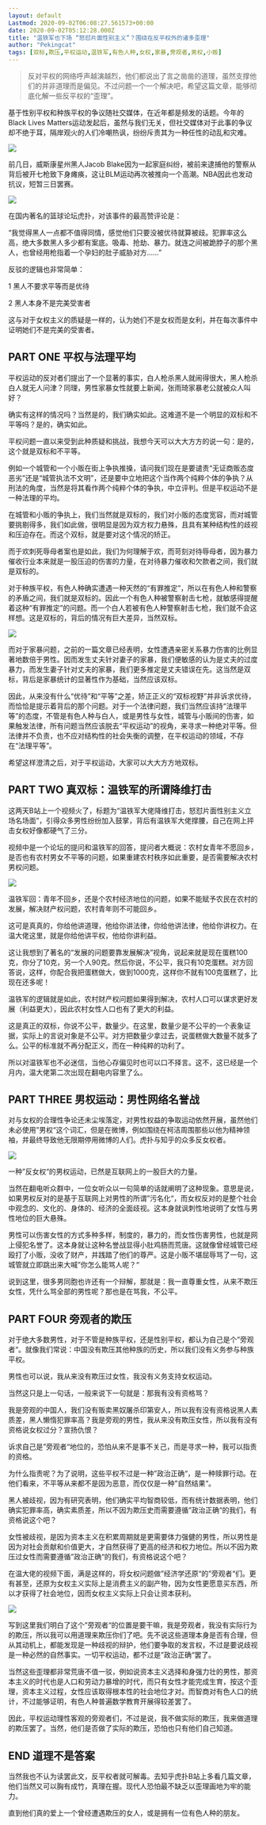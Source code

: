 ```yaml
---
layout: default
Lastmod: 2020-09-02T06:08:27.561573+00:00
date: 2020-09-02T05:12:28.000Z
title: "温铁军也下场 “怒怼片面性别主义”？围绕在反平权外的诸多歪理"
author: "Pekingcat"
tags: [双标,欺压,平权运动,温铁军,有色人种,女权,家暴,旁观者,男权,小贩]
---
```


> 反对平权的网络呼声越演越烈，他们都说出了言之凿凿的道理，虽然支撑他们的并非道理而是偏见。不过问题一个一个解决吧，希望这篇文章，能够彻底化解一些反平权的“歪理”。

基于性别平权和种族平权的争议随社交媒体，在近年都是频发的话题。今年的Black Lives Matters运动发起后，虽然与我们无关，但社交媒体对于此事的争议却不绝于耳，隔岸观火的人们冷嘲热讽，纷纷斥责其为一种任性的动乱和灾难。

![](https://images.weserv.nl/?url=https%3A//img3.doubanio.com/view/note/l/public/p75715151.webp)

前几日，威斯康星州黑人Jacob Blake因为一起家庭纠纷，被前来逮捕他的警察从背后被开七枪致下身瘫痪，这让BLM运动再次被推向一个高潮。NBA因此也发动抗议，短暂三日罢赛。

![](https://images.weserv.nl/?url=https%3A//img2.doubanio.com/view/note/l/public/p75715153.webp)

在国内著名的篮球论坛虎扑，对该事件的最高赞评论是：

“我觉得黑人一点都不值得同情，感觉他们只要没被优待就算被歧。犯罪率这么高，绝大多数黑人多少都有案底。吸毒、抢劫、暴力。就连之间被跪脖子的那个黑人，也曾经用枪指着一个孕妇的肚子威胁对方……”

反驳的逻辑也非常简单：

1 黑人不要求平等而是优待

2 黑人本身不是完美受害者

这与对于女权主义的质疑是一样的，认为她们不是女权而是女利，并在每次事件中证明她们不是完美的受害者。

PART ONE 平权与法理平均
----------------

平权运动的反对者们提出了一个显著的事实，白人枪杀黑人就闹得很大，黑人枪杀白人就无人问津？同理，男性家暴女性就要上新闻，张雨琦家暴老公就被众人叫好？

确实有这样的情况吗？当然是的，我们确实如此。这难道不是一个明显的双标和不平等吗？是的，确实如此。

平权问题一直以来受到此种质疑和挑战，我想今天可以大大方方的说一句：是的，这个就是双标和不平等。

例如一个城管和一个小贩在街上争执推搡，请问我们现在是要谴责“无证商贩态度恶劣”还是“城管执法不文明”，还是要中立地把这个当作两个纯粹个体的争执？从刑法的角度，当然是将其看作两个纯粹个体的争执，中立评判。但是平权运动不是一种法理的平均。

在城管和小贩的争执上，我们当然就是双标的，我们对小贩的态度宽容，而对城管要挑剔得多，我们如此做，很明显是因为双方权力悬殊，且具有某种结构性的歧视和压迫存在。而这个双标，就是要对这个情况的矫正。

而于欢刺死辱母者案也是如此，我们为何理解于欢，而苛刻对待辱母者，因为暴力催收行业本来就是一股压迫的伤害的力量，在对待暴力催收和欠款者之间，我们就是双标的。

对于种族平权，有色人种确实遭遇一种天然的“有罪推定”，所以在有色人种和警察的矛盾之间，我们就是双标的。因此一个有色人种被警察射击七枪，就敏感得提醒着这种“有罪推定”的问题。而一个白人若被有色人种警察射击七枪，我们就不会这样想。这是双标的，背后的情况有巨大差异，当然双标。

![](https://images.weserv.nl/?url=https%3A//img9.doubanio.com/view/note/l/public/p75715156.webp)

而对于家暴问题，之前的一篇文章已经表明，女性遭遇亲密关系暴力伤害的比例显著地数倍于男性。因而发生丈夫针对妻子的家暴，我们便敏感的认为是丈夫的过度暴力，而发生妻子针对丈夫的家暴，我们更多推定是丈夫错误在先。这当然是双标，背后是家暴统计的显著性作为基础，当然应该双标。

因此，从来没有什么“优待”和“平等”之差，矫正正义的“双标视野”并非诉求优待，而恰恰是提示着背后的那个问题。对于一个法律问题，我们当然应该持“法理平等”的态度，不管是有色人种与白人，或是男性与女性，城管与小贩间的伤害，如果触发法律，所有问题当然应该脱去“平权运动”的视角，来寻求一种绝对平等。但法律并不负责，也不应对结构性的社会失衡的调整，在平权运动的领域，不存在“法理平等”。

希望这样澄清之后，对于平权运动，大家可以大大方方地双标。

PART TWO 真双标：温铁军的所谓降维打击
-----------------------

这两天B站上一个视频火了，标题为“温铁军大佬降维打击，怒怼片面性别主义立场名场面”，引得众多男性纷纷加入鼓掌，背后有温铁军大佬撑腰，自己在网上抨击女权好像都硬气了三分。

视频中是一个论坛的提问和温铁军的回答，提问者大概说：农村女青年不愿回乡，是否也有农村男女不平等的问题，如果重建农村秩序如此重要，是否需要解决农村男权问题。

![](https://images.weserv.nl/?url=https%3A//img9.doubanio.com/view/note/l/public/p75715166.webp)

温铁军回：青年不回乡，还是个农村经济地位的问题，如果不能赋予农民在农村的发展，解决财产权问题，农村青年则不可能回乡。

这可是真真的，你给他讲道理，他给你讲法律，你给他讲法律，他给你讲权力。在温大佬这里，就是你给他讲平权，他给你讲利益。

这让我想到了著名的“发展的问题要靠发展解决”视角，说起来就是现在蛋糕100克，你分了10克，另一个人90克。然后你说，不公平，我只有10克蛋糕。对方回答说，这样，你配合我把蛋糕做大，做到1000克，这样你不就有100克蛋糕了，比现在还多呢！

温铁军的逻辑就是如此，农村财产权问题如果得到解决，农村人口可以谋求更好发展（利益更大），因此农村女性人口也有了更大的利益。

这是真正的双标，你说不公平，数量少。在这里，数量少是不公平的一个表象证据，实际上的言说对象是不公平。对方把数量少拿过去，说蛋糕做大数量不就多了么。公平的标准就不再分配正义，而在一种纯粹的功利了。

所以对温铁军也不必迷信，当他心存偏见时也可以口不择言。这不，这已经是一个月内，温大佬第二次出现在翻电内容里了么。

PART THREE 男权运动：男性网络名誉战
-----------------------

对与女权的合理性争论还未尘埃落定，对男性权益的争取运动依然开展，虽然他们未必使用”男权“这个词汇，但是在微博，例如围绕在柯洁周围那些以他为精神领袖，并最终导致他无限期停用微博的人们。虎扑与知乎的众多反女权者。

![](https://images.weserv.nl/?url=https%3A//img3.doubanio.com/view/note/l/public/p75715170.webp)

一种”反女权“的男权运动，已然是互联网上的一股巨大的力量。

当然在翻电听众群中，一位女听众以一句简单的话就阐明了这种现象。意思是说，如果男权反对的是基于互联网上对男性的所谓”污名化“，而女权反对的是整个社会中观念的、文化的、身体的、经济的全面歧视。这本身就讽刺性地说明了女性与男性地位的巨大悬殊。

男性可以伤害女性的方式多种多样，制度的，暴力的，而女性伤害男性，也就是网上侵犯名誉了。这本身就让这种名誉战显得小肚鸡肠而荒唐。这就像曾经城管已经殴打了小贩，没收了财产，并践踏了他们的尊严。这是小贩不堪屈辱骂了一句，这城管就立即跳出来大喊”你怎么能骂人呢？“

说到这里，很多男同胞也许还有一个辩解，那就是：我一直尊重女性，从来不欺压女性，凭什么骂全部的男性呢？那也是在骂我，不公平。

PART FOUR 旁观者的欺压
----------------

对于绝大多数男性，对于不管是种族平权，还是性别平权，都认为自己是个”旁观者“。就像我们常说：中国没有欺压其他种族的历史，所以我们没有义务参与种族平权。

男性也可以说，我从来没有欺压过女性，我没有义务支持女权运动。

当然这只是上一句话，一般来说下一句就是：那我有没有资格骂？

我是旁观的中国人，我们没有贩卖黑奴屠杀印第安人，所以我有没有资格说黑人素质差，黑人懒惰犯罪率高？我是旁观的男性，我从来没有欺压女性，所以我有没有资格说女权过分？宣扬仇恨？

诉求自己是”旁观者“地位的，恐怕从来不是事不关己，而是寻求一种，我可以指责的资格。

为什么指责呢？为了说明，这些平权不过是一种”政治正确“，是一种赎罪行动。在他们看来，不平等从来都不是因为恶意，而仅仅是一种”自然结果“。

黑人被歧视，因为有研究表明，他们确实平均智商较低，而有统计数据表明，他们确实犯罪率高，确实素质差，所以不因为欺压史而需要遵循”政治正确“的我们，有资格说这个吧？

女性被歧视，是因为资本主义在积累周期就是更需要体力强健的男性，所以男性是因为对社会贡献和价值更大，才自然获得了更高的经济和权力地位。所以不因为欺压过女性而需要遵循”政治正确“的我们，有资格说这个吧？

在温大佬的视频下面，满是这样的，将女权问题做”经济学还原“的”旁观者“们。更有甚至，还原为女权主义实际上是消费主义的副产物，因为女性更愿意买东西，所以才获得了社会地位，因而女权主义实际上只会让资本获利。

![](https://images.weserv.nl/?url=https%3A//img3.doubanio.com/view/note/l/public/p75715172.webp)

写到这里我们明白了这个”旁观者“的位置是要干嘛，我是旁观者，我没有实际行为的欺压，所以我可以用道理来欺压你们了吧。先不说这些道理本身是否有合理，但从其动机上，都能发现是一种歧视的辩护，他们要争取的发言权，不过是要说歧视是一种必然的自然事实。一切平权运动，都不过是”政治正确“罢了。

当然这些歪理都非常荒唐不值一驳，例如说资本主义选择和身强力壮的男性，那资本主义的时代也是人口和劳动力暴增的时代，而只有女性才能完成生育，按这个歪理，资本主义过程，女性应该取得根本性的社会地位才对。而智商对有色人口的统计，不过能够证明，有色人种普遍数学教育开展得较差罢了。

因此，平权运动理性客观的旁观者们，不过是说，我不做实际的欺压，我来做道理的欺压罢了。当然，他们是否做了实际的欺压，恐怕也只有他们自己知道。

END 道理不是答案
----------

当然我也不认为读罢此文，反平权者就可解毒。去知乎虎扑B站上多看几篇文章，他们当然又可以胸有成竹，真理在握。现代人恐怕最不缺乏以歪理画地为牢的能力。

直到他们真的爱上一个曾经遭遇欺压的女人，或是拥有一位有色人种的朋友。

